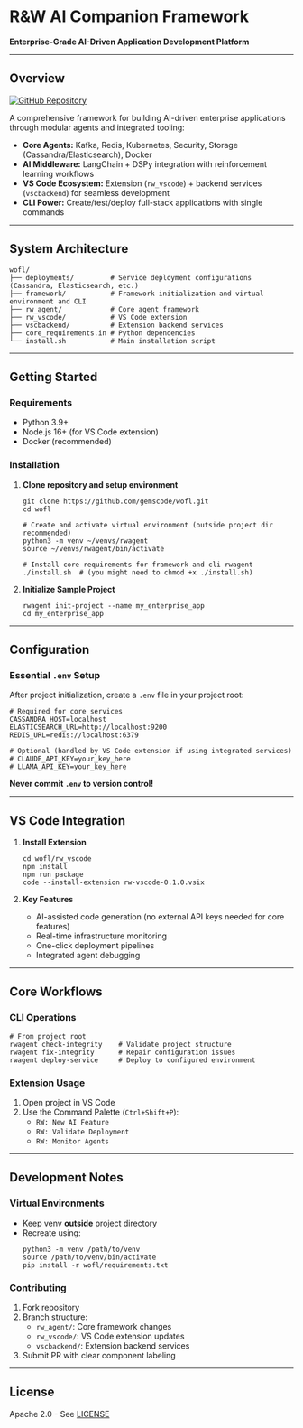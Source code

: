 # R&amp;W AI Companion Framework

**Enterprise-Grade AI-Driven Application Development Platform**

---

## Overview

[![GitHub Repository](https://img.shields.io/badge/GitHub-Repository-brightgreen)](https://github.com/gemscode/wofl.git)

A comprehensive framework for building AI-driven enterprise applications through modular agents and integrated tooling:

- **Core Agents:** Kafka, Redis, Kubernetes, Security, Storage (Cassandra/Elasticsearch), Docker
- **AI Middleware:** LangChain + DSPy integration with reinforcement learning workflows
- **VS Code Ecosystem:** Extension (`rw_vscode`) + backend services (`vscbackend`) for seamless development
- **CLI Power:** Create/test/deploy full-stack applications with single commands

---

## System Architecture

```
wofl/
├── deployments/         # Service deployment configurations (Cassandra, Elasticsearch, etc.)
├── framework/           # Framework initialization and virtual environment and CLI
├── rw_agent/            # Core agent framework
├── rw_vscode/           # VS Code extension
├── vscbackend/          # Extension backend services
├── core_requirements.in # Python dependencies
└── install.sh           # Main installation script
```

---

## Getting Started

### Requirements

- Python 3.9+
- Node.js 16+ (for VS Code extension)
- Docker (recommended)

### Installation

1. **Clone repository and setup environment**
    ```
    git clone https://github.com/gemscode/wofl.git
    cd wofl

    # Create and activate virtual environment (outside project dir recommended)
    python3 -m venv ~/venvs/rwagent
    source ~/venvs/rwagent/bin/activate

    # Install core requirements for framework and cli rwagent
    ./install.sh  # (you might need to chmod +x ./install.sh)
    ```

2. **Initialize Sample Project**
    ```
    rwagent init-project --name my_enterprise_app
    cd my_enterprise_app
    ```

---

## Configuration

### Essential `.env` Setup

After project initialization, create a `.env` file in your project root:

```
# Required for core services
CASSANDRA_HOST=localhost
ELASTICSEARCH_URL=http://localhost:9200
REDIS_URL=redis://localhost:6379

# Optional (handled by VS Code extension if using integrated services)
# CLAUDE_API_KEY=your_key_here
# LLAMA_API_KEY=your_key_here
```

**Never commit `.env` to version control!**

---

## VS Code Integration

1. **Install Extension**
    ```
    cd wofl/rw_vscode
    npm install
    npm run package
    code --install-extension rw-vscode-0.1.0.vsix
    ```

2. **Key Features**
    - AI-assisted code generation (no external API keys needed for core features)
    - Real-time infrastructure monitoring
    - One-click deployment pipelines
    - Integrated agent debugging

---

## Core Workflows

### CLI Operations

```
# From project root
rwagent check-integrity    # Validate project structure
rwagent fix-integrity      # Repair configuration issues
rwagent deploy-service     # Deploy to configured environment
```

### Extension Usage

1. Open project in VS Code
2. Use the Command Palette (`Ctrl+Shift+P`):
    - `RW: New AI Feature`
    - `RW: Validate Deployment`
    - `RW: Monitor Agents`

---

## Development Notes

### Virtual Environments

- Keep venv **outside** project directory
- Recreate using:
    ```
    python3 -m venv /path/to/venv
    source /path/to/venv/bin/activate
    pip install -r wofl/requirements.txt
    ```

### Contributing

1. Fork repository
2. Branch structure:
    - `rw_agent/`: Core framework changes
    - `rw_vscode/`: VS Code extension updates
    - `vscbackend/`: Extension backend services
3. Submit PR with clear component labeling

---

## License

Apache 2.0 - See [LICENSE](LICENSE)
```
